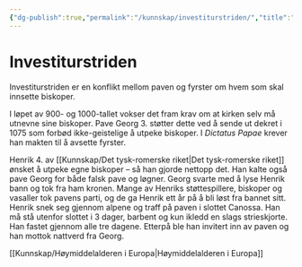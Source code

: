 ```yaml
---
{"dg-publish":true,"permalink":"/kunnskap/investiturstriden/","title":"Investiturstriden","tags":["historie"]}
---
```



# Investiturstriden
Investiturstriden er en konflikt mellom paven og fyrster om hvem som skal innsette biskoper.

I løpet av 900- og 1000-tallet vokser det fram krav om at kirken selv må utnevne sine biskoper. Pave Georg 3. støtter dette ved å sende ut dekret i 1075 som forbød ikke-geistelige å utpeke biskoper. I *Dictatus Papae* krever han makten til å avsette fyrster. 

Henrik 4. av [[Kunnskap/Det tysk-romerske riket\|Det tysk-romerske riket]] ønsket å utpeke egne biskoper – så han gjorde nettopp det. Han kalte også pave Georg for både falsk pave og løgner. Georg svarte med å lyse Henrik bann og tok fra ham kronen. Mange av Henriks støttespillere, biskoper og vasaller tok pavens parti, og de ga Henrik ett år på å bli løst fra bannet sitt. Henrik snek seg gjennom alpene og traff på paven i slottet Canossa. Han må stå utenfor slottet i 3 dager, barbent og kun ikledd en slags strieskjorte. Han fastet gjennom alle tre dagene. Etterpå ble han invitert inn av paven og han mottok nattverd fra Georg.

[[Kunnskap/Høymiddelalderen i Europa\|Høymiddelalderen i Europa]]

